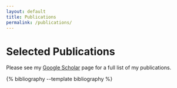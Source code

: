 ```yaml
---
layout: default
title: Publications
permalink: /publications/
---
```


# Selected Publications

Please see my <a href="https://scholar.google.com/citations?user=Gw10rFEAAAAJ&hl=en">Google Scholar</a> page for a full list of my publications.


<div class="publications">
  {% bibliography --template bibliography %}
</div> 
